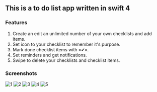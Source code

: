 ## This is a to do list app written in swift 4

### Features
1. Create an edit an unlimited number of your own checklists and add items.
2. Set icon to your checklist to remember it's purpose.
3. Mark done checklist items with «✔».
4. Set reminders and get notifications.
5. Swipe to delete your checklists and checklist items.


### Screenshots
![1](https://user-images.githubusercontent.com/23746155/41707736-8279f792-7547-11e8-8822-d600b19a5c1a.png) ![2](https://user-images.githubusercontent.com/23746155/41707737-829c2880-7547-11e8-805c-1eae019c730e.png)
 ![3](https://user-images.githubusercontent.com/23746155/41707739-82c12b1c-7547-11e8-84ba-1525385743bf.png) ![4](https://user-images.githubusercontent.com/23746155/41707741-82e6dd6c-7547-11e8-9067-42a0ba49b650.png)  ![5](https://user-images.githubusercontent.com/23746155/41707742-830a67d2-7547-11e8-8b34-1ca5df01b942.png)


